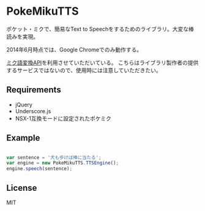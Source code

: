 PokeMikuTTS
===========

ポケット・ミクで、簡易なText to Speechをするためのライブラリ。大変な棒読みを実現。


2014年6月時点では、Google Chromeでのみ動作する。

[ミク語変換API]( http://aikelab.net/mikugo/)を利用させていただいている。
こちらはライブラリ製作者の提供するサービスではないので、使用時には注意していただきたい。

## Requirements
* jQuery
* Underscore.js
* NSX-1互換モードに設定されたポケミク


## Example
```JavaScript

var sentence = '犬も歩けば棒に当たる';
var engine = new PokeMikuTTS.TTSEngine();
engine.speech(sentence);

```

## License
MIT